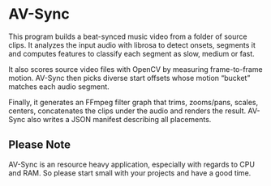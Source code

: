 # AV-Sync

This program builds a beat-synced music video from a folder of source clips. It analyzes the input audio with librosa to detect onsets, segments it and computes features to classify each segment as slow, medium or fast.

It also scores source video files with OpenCV by measuring frame-to-frame motion. AV-Sync then picks diverse start offsets whose motion “bucket” matches each audio segment.

Finally, it generates an FFmpeg filter graph that trims, zooms/pans, scales, centers, concatenates the clips under the audio and renders the result. AV-Sync also writes a JSON manifest describing all placements.

## Please Note

AV-Sync is an resource heavy application, especially with regards to CPU and RAM. So please start small with your projects and have a good time.

